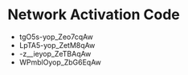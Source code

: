 # Network Activation Code
* tgO5s-yop_Zeo7cqAw
* LpTA5-yop_ZetM8qAw
* -z__ieyop_ZeTBAqAw
* WPmblOyop_ZbG6EqAw